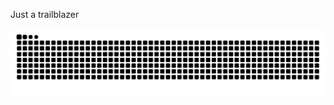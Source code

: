 Just a trailblazer


![暗色](https://raw.githubusercontent.com/Welt-liu/Welt-liu/output/github-contribution-grid-snake-dark.svg)



<!--
**Welt-liu/Welt-liu** is a ✨ _special_ ✨ repository because its `README.md` (this file) appears on your GitHub profile.


Here are some ideas to get you started:

- 🔭 I’m currently working on ...
- 🌱 I’m currently learning ...
- 👯 I’m looking to collaborate on ...
- 🤔 I’m looking for help with ...
- 💬 Ask me about ...
- 📫 How to reach me: ...
- 😄 Pronouns: ...
- ⚡ Fun fact: ...
-->
